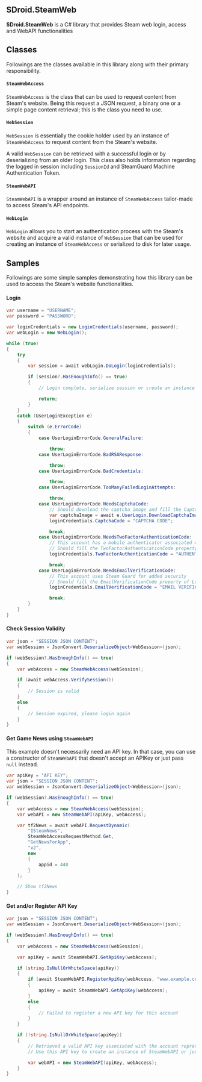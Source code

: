 ﻿## SDroid.SteamWeb
**SDroid.SteamWeb** is a C# library that provides Steam web login, access and WebAPI functionalities

## Classes
Followings are the classes available in this library along with their primary responsibility.

#### `SteamWebAccess`

`SteamWebAccess` is the class that can be used to request content from Steam's website. Being this request a JSON request, a binary one or a simple
page content retrieval; this is the class you need to use.

#### `WebSession`

`WebSession` is essentially the cookie holder used by an instance of `SteamWebAccess` to request content from
the Steam's website. 

A valid `WebSession` can be retrieved with a successful login or by deserializing from
an older login. This class also holds information regarding the logged in session including `SessionId` and
SteamGuard Machine Authentication Token.

#### `SteamWebAPI`

`SteamWebAPI` is a wrapper around an instance of `SteamWebAccess` tailor-made to access Steam's API endpoints.

#### `WebLogin`

`WebLogin` allows you to start an authentication process with the Steam's website and acquire a valid instance of `WebSession` that can be used
for creating an instance of `SteamWebAccess` or serialized to disk for later usage.

## Samples
Followings are some simple samples demonstrating how this library can be used to access the Steam's website functionalities.

#### Login

```C#
var username = "USERNAME";
var password = "PASSWORD";

var loginCredentials = new LoginCredentials(username, password);
var webLogin = new WebLogin();

while (true)
{
    try
    {
        var session = await webLogin.DoLogin(loginCredentials);

        if (session?.HasEnoughInfo() == true)
        {
            // Login complete, serialize session or create an instance of SteamWebAccess

            return;
        }
    }
    catch (UserLoginException e)
    {
        switch (e.ErrorCode)
        {
            case UserLoginErrorCode.GeneralFailure:

                throw;
            case UserLoginErrorCode.BadRSAResponse:

                throw;
            case UserLoginErrorCode.BadCredentials:

                throw;
            case UserLoginErrorCode.TooManyFailedLoginAttempts:

                throw;
            case UserLoginErrorCode.NeedsCaptchaCode:
                // Should download the captcha image and fill the CaptchaCode property of LoginCredentials and try again
                var captchaImage = await e.UserLogin.DownloadCaptchaImage();
                loginCredentials.CaptchaCode = "CAPTCHA CODE";

                break;
            case UserLoginErrorCode.NeedsTwoFactorAuthenticationCode:
                // This account has a mobile authenticator associated with it
                // Should fill the TwoFactorAuthenticationCode property of LoginCredentials and try again
                loginCredentials.TwoFactorAuthenticationCode = "AUTHENTICATOR 2FA CODE";

                break;
            case UserLoginErrorCode.NeedsEmailVerificationCode:
                // This account uses Steam Guard for added security
                // Should fill the EmailVerificationCode property of LoginCredentials and try again
                loginCredentials.EmailVerificationCode = "EMAIL VERIFICATION CODE";

                break;
        }
    }
}
```

#### Check Session Validity

```C#
var json = "SESSION JSON CONTENT";
var webSession = JsonConvert.DeserializeObject<WebSession>(json);

if (webSession?.HasEnoughInfo() == true)
{
    var webAccess = new SteamWebAccess(webSession);

    if (await webAccess.VerifySession())
    {
        // Session is valid
    }
    else
    {
        // Session expired, please login again
    }
}
```


#### Get Game News using `SteamWebAPI` 

This example doesn't necessarily need an API key. In that case, you can use a constructor of `SteamWebAPI`
that doesn't accept an APIKey or just pass `null` instead.

```C#
var apiKey = "API KEY";
var json = "SESSION JSON CONTENT";
var webSession = JsonConvert.DeserializeObject<WebSession>(json);

if (webSession?.HasEnoughInfo() == true)
{
    var webAccess = new SteamWebAccess(webSession);
    var webAPI = new SteamWebAPI(apiKey, webAccess);

    var tf2News = await webAPI.RequestDynamic(
        "ISteamNews",
        SteamWebAccessRequestMethod.Get,
        "GetNewsForApp",
        "v2",
        new
        {
            appid = 440
        }
    );

    // Show tf2News
}
```

#### Get and/or Register API Key

```C#
var json = "SESSION JSON CONTENT";
var webSession = JsonConvert.DeserializeObject<WebSession>(json);

if (webSession?.HasEnoughInfo() == true)
{
    var webAccess = new SteamWebAccess(webSession);

    var apiKey = await SteamWebAPI.GetApiKey(webAccess);

    if (string.IsNullOrWhiteSpace(apiKey))
    {
        if (await SteamWebAPI.RegisterApiKey(webAccess, "www.example.com"))
        {
            apiKey = await SteamWebAPI.GetApiKey(webAccess);
        }
        else
        {
            // Failed to register a new API key for this account
        }
    }

    if (!string.IsNullOrWhiteSpace(apiKey))
    {
        // Retrieved a valid API key associated with the account represented by the passed WebSession
        // Use this API key to create an instance of SteamWebAPI or just save it somewhere for later use

        var webAPI = new SteamWebAPI(apiKey, webAccess);
    }
}
```